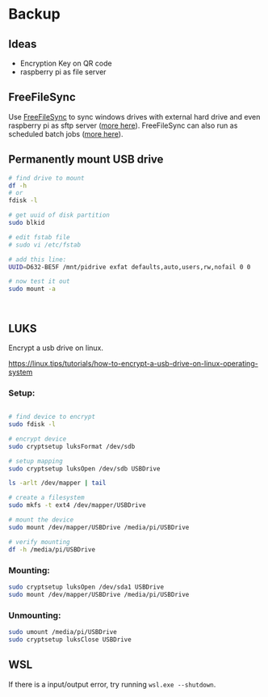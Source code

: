 # Backup

## Ideas

* Encryption Key on QR code
* raspberry pi as file server

## FreeFileSync

Use [FreeFileSync](https://freefilesync.org/) to sync windows drives with external hard drive
and even raspberry pi as sftp server ([more here](https://freefilesync.org/manual.php?topic=ftp-setup)). 
FreeFileSync can also run as scheduled batch jobs 
([more here](https://freefilesync.org/manual.php?topic=schedule-batch-jobs)).

## Permanently mount USB drive

```bash
# find drive to mount
df -h
# or
fdisk -l

# get uuid of disk partition
sudo blkid

# edit fstab file
# sudo vi /etc/fstab

# add this line:
UUID=D632-BE5F /mnt/pidrive exfat defaults,auto,users,rw,nofail 0 0

# now test it out
sudo mount -a




```

## LUKS 

Encrypt a usb drive on linux.

https://linux.tips/tutorials/how-to-encrypt-a-usb-drive-on-linux-operating-system

### Setup:

```bash

# find device to encrypt
sudo fdisk -l

# encrypt device
sudo cryptsetup luksFormat /dev/sdb

# setup mapping
sudo cryptsetup luksOpen /dev/sdb USBDrive

ls -arlt /dev/mapper | tail

# create a filesystem
sudo mkfs -t ext4 /dev/mapper/USBDrive

# mount the device 
sudo mount /dev/mapper/USBDrive /media/pi/USBDrive

# verify mounting
df -h /media/pi/USBDrive
```

### Mounting: 

```bash
sudo cryptsetup luksOpen /dev/sda1 USBDrive
sudo mount /dev/mapper/USBDrive /media/pi/USBDrive
```
### Unmounting: 

```bash
sudo umount /media/pi/USBDrive
sudo cryptsetup luksClose USBDrive
```

## WSL

If there is a input/output error, try running `wsl.exe --shutdown`.



